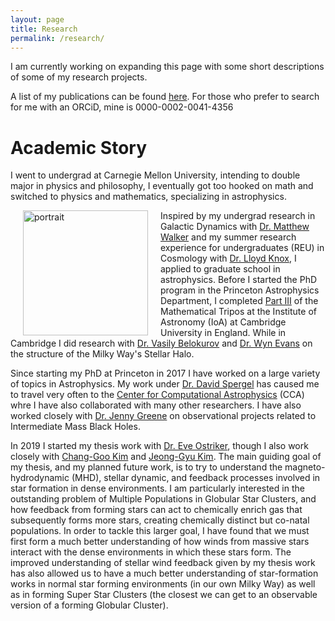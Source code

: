 ```yaml
---
layout: page
title: Research
permalink: /research/
---
```


I am currently working on expanding this page with some short descriptions of some of my research projects. 

A list of my publications can be found [here][my-ads-lib]. For those who prefer to search for me with an ORCiD, mine is 0000-0002-0041-4356

# Academic Story

I went to undergrad at Carnegie Mellon University, intending to double major in physics and philosophy, I eventually got too hooked on math and switched to physics and mathematics, specializing in astrophysics.


<img src="../files/photos/cambridge_portrait.JPG" alt="portrait" width="200" style="float:left" hspace="20"/>

Inspired by my undergrad research in Galactic Dynamics with [Dr. Matthew Walker][matt-walker] and my summer research experience for undergraduates (REU) in Cosmology with [Dr. Lloyd Knox][lloyd-knox], I applied to graduate school in astrophysics. Before I started the PhD program in the Princeton Astrophysics Department, I completed [Part III][part-iii] of the Mathematical Tripos at the Institute of Astronomy (IoA) at Cambridge University in England. While in Cambridge I did research with [Dr. Vasily Belokurov][vasily] and [Dr. Wyn Evans][wyn] on the structure of the Milky Way's Stellar Halo.


Since starting my PhD at Princeton in 2017 I have worked on a large variety of topics in Astrophysics. My work under [Dr. David Spergel][david] has caused me to travel very often to the [Center for Computational Astrophysics][cca] (CCA) whre I have also collaborated with many other researchers. I have also worked closely with [Dr. Jenny Greene][jenny] on observational projects related to Intermediate Mass Black Holes.

In 2019 I started my thesis work with [Dr. Eve Ostriker][eve], though I also work closely with [Chang-Goo Kim][cgk] and [Jeong-Gyu Kim][jgk]. The main guiding goal of my thesis, and my planned future work, is to try to understand the magneto-hydrodynamic (MHD), stellar dynamic, and feedback processes involved in star formation in dense environments. I am particularly interested in the outstanding problem of Multiple Populations in Globular Star Clusters, and how feedback from forming stars can act to chemically enrich gas that subsequently forms more stars, creating chemically distinct but co-natal populations. In order to tackle this larger goal, I have found that we must first form a much better understanding of how winds from massive stars interact with the dense environments in which these stars form. The improved understanding of stellar wind feedback given by my thesis work has also allowed us to have a much better understanding of star-formation works in normal star forming environments (in our own Milky Way) as well as in forming Super Star Clusters (the closest we can get to an observable version of a forming Globular Cluster).



[my-ads-lib]: https://ui.adsabs.harvard.edu/user/libraries/nkdAMXcpTvSel3KIqoxaQw
[puastro-gradpage]: https://web.astro.princeton.edu/people/lachlan-lancaster
[matt-walker]: https://www.cmu.edu/physics/people/faculty/walker.html
[lloyd-knox]: https://www.lloydknox.com/
[part-iii]: https://www.ast.cam.ac.uk/students/undergrad/part_iii
[vasily]: https://people.ast.cam.ac.uk/~vasily/
[wyn]: https://people.ast.cam.ac.uk/~nwe/
[david]: https://www.simonsfoundation.org/people/david-spergel/
[cca]: https://www.simonsfoundation.org/flatiron/center-for-computational-astrophysics/
[jenny]: https://crispygreene.wixsite.com/jenny
[eve]: https://www.astro.princeton.edu/~eco/
[cgk]: https://www.astro.princeton.edu/~cgkim/astral/index.html#
[jgk]: https://jeonggyukim.github.io/page/about/
